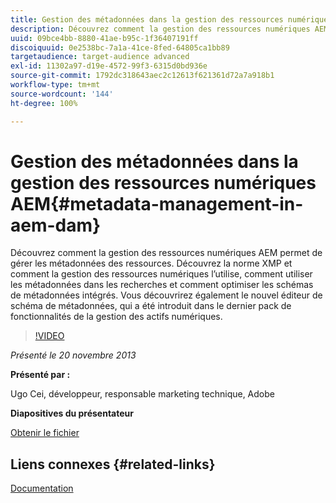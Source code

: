 ```yaml
---
title: Gestion des métadonnées dans la gestion des ressources numériques AEM
description: Découvrez comment la gestion des ressources numériques AEM permet de gérer les métadonnées des ressources. Découvrez la norme XMP et comment la gestion des ressources numériques l’utilise, comment utiliser les métadonnées dans les recherches et comment optimiser les schémas de métadonnées intégrés. Vous découvrirez également le nouvel éditeur de schéma de métadonnées, qui a été introduit dans le dernier pack de fonctionnalités de la gestion des actifs numériques.
uuid: 09bce4bb-8880-41ae-b95c-1f36407191ff
discoiquuid: 0e2538bc-7a1a-41ce-8fed-64805ca1bb89
targetaudience: target-audience advanced
exl-id: 11302a97-d19e-4572-99f3-6315d0bd936e
source-git-commit: 1792dc318643aec2c12613f621361d72a7a918b1
workflow-type: tm+mt
source-wordcount: '144'
ht-degree: 100%

---
```


# Gestion des métadonnées dans la gestion des ressources numériques AEM{#metadata-management-in-aem-dam}

Découvrez comment la gestion des ressources numériques AEM permet de gérer les métadonnées des ressources. Découvrez la norme XMP et comment la gestion des ressources numériques l’utilise, comment utiliser les métadonnées dans les recherches et comment optimiser les schémas de métadonnées intégrés. Vous découvrirez également le nouvel éditeur de schéma de métadonnées, qui a été introduit dans le dernier pack de fonctionnalités de la gestion des actifs numériques.

>[!VIDEO](https://video.tv.adobe.com/v/19524/?quality=9)

*Présenté le 20 novembre 2013*

**Présenté par :**

Ugo Cei, développeur, responsable marketing technique, Adobe

**Diapositives du présentateur**

[Obtenir le fichier](assets/metadata-management-in-aem-dam.pdf)

## Liens connexes {#related-links}

[Documentation](https://docs.adobe.com/content/docs/en/cq/5-6-1/dam/metadata_for_digitalassetmanagement.html)
